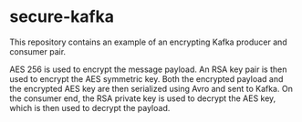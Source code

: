 # secure-kafka

This repository contains an example of an encrypting Kafka producer and consumer pair.

AES 256 is used to encrypt the message payload.  An RSA key pair is then used to encrypt the AES symmetric key.  Both the encrypted payload and the encrypted AES key are then serialized using Avro and sent to Kafka.  On the consumer end, the RSA private key is used to decrypt the AES key, which is then used to decrypt the payload.
